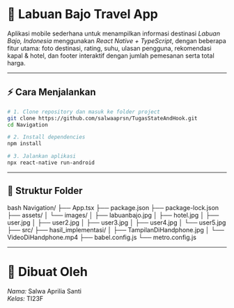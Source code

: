 # 🌴 Labuan Bajo Travel App

Aplikasi mobile sederhana untuk menampilkan informasi destinasi *Labuan Bajo, Indonesia* menggunakan *React Native + TypeScript*, dengan beberapa fitur utama: foto destinasi, rating, suhu, ulasan pengguna, rekomendasi kapal & hotel, dan footer interaktif dengan jumlah pemesanan serta total harga.

---

## ⚡ Cara Menjalankan
```bash
# 1. Clone repository dan masuk ke folder project
git clone https://github.com/salwaaprsn/TugasStateAndHook.git
cd Navigation

# 2. Install dependencies
npm install      

# 3. Jalankan aplikasi
npx react-native run-android

```

---

## 📂 Struktur Folder
 bash
Navigation/
├── App.tsx
├── package.json
├── package-lock.json
├── assets/
│   └── images/
│       ├── labuanbajo.jpg
│       ├── hotel.jpg
│       ├── user.jpg
│       ├── user2.jpg
│       ├── user3.jpg
│       ├── user4.jpg
│       └── user5.jpg
├── src/
├── hasil_implementasi/
│   ├── TampilanDiHandphone.jpg
│   └── VideoDiHandphone.mp4
├── babel.config.js
└── metro.config.js


---

# 📝 Dibuat Oleh

*Nama:* Salwa Aprilia Santi  
*Kelas:* TI23F
